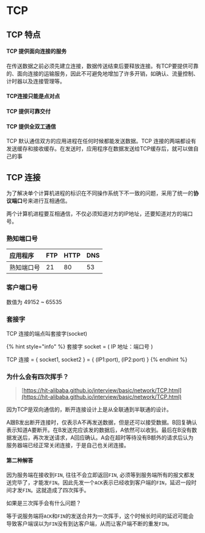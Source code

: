 # TCP

## TCP 特点

#### TCP 提供面向连接的服务

在传送数据之前必须先建立连接，数据传送结束后要释放连接。有TCP要提供可靠的、面向连接的运输服务，因此不可避免地增加了许多开销，如确认、流量控制、计时器以及连接管理等。

#### TCP连接只能是点对点

#### TCP 提供可靠交付

#### TCP 提供全双工通信

TCP 默认通信双方的应用进程在任何时候都能发送数据。TCP 连接的两端都设有发送缓存和接收缓存。在发送时，应用程序在数据发送给TCP缓存后，就可以做自己的事

## TCP 连接

为了解决单个计算机进程的标识在不同操作系统下不一致的问题，采用了统一的**协议端口**号来进行互相通信。

两个计算机进程要互相通信，不仅必须知道对方的IP地址，还要知道对方的端口号。

### 熟知端口号

| 应用程序 | FTP | HTTP | DNS |
| :--- | :--- | :--- | :--- |
| 熟知端口号 | 21 | 80 | 53 |

### 客户端口号

数值为 49152 ~ 65535

###  套接字

TCP 连接的端点叫套接字\(socket\)

{% hint style="info" %}
套接字 socket = \( IP 地址：端口号 \)

TCP 连接 = { socket1, socket2 } = { \(IP1:port\), \(IP2:port\) }
{% endhint %}

### 为什么会有四次挥手？

> [https://hit-alibaba.github.io/interview/basic/network/TCP.html](https://hit-alibaba.github.io/interview/basic/network/TCP.html)

因为TCP是双向通信的，断开连接设计上是从全联通到半联通的设计。

A跟B发出断开连接时，仅表示A不再发送数据，但是还可以接受数据。B回复确认表示知道A要断开。在B发送完应该发的数据后，A依然可以收到。最后在B没有数据发送后，再次发送请求，A回应确认。A会在超时等待没有B额外的请求后认为服务器端已经正常关闭连接，于是自己也关闭连接。

#### 第二种解答

因为服务端在接收到`FIN`, 往往不会立即返回`FIN`, 必须等到服务端所有的报文都发送完毕了，才能发`FIN`。因此先发一个`ACK`表示已经收到客户端的`FIN`，延迟一段时间才发`FIN`。这就造成了四次挥手。

如果是三次挥手会有什么问题？

等于说服务端将`ACK`和`FIN`的发送合并为一次挥手，这个时候长时间的延迟可能会导致客户端误以为`FIN`没有到达客户端，从而让客户端不断的重发`FIN`。  


